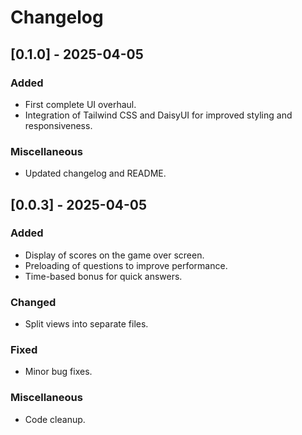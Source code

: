 # Changelog

## [0.1.0] - 2025-04-05

### Added

- First complete UI overhaul.
- Integration of Tailwind CSS and DaisyUI for improved styling and responsiveness.

### Miscellaneous

- Updated changelog and README.

## [0.0.3] - 2025-04-05

### Added

- Display of scores on the game over screen.
- Preloading of questions to improve performance.
- Time-based bonus for quick answers.

### Changed

- Split views into separate files.

### Fixed

- Minor bug fixes.

### Miscellaneous

- Code cleanup.
